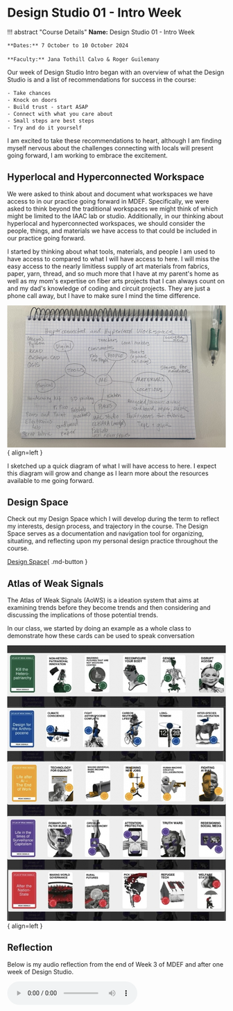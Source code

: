 # Design Studio 01 - Intro Week 

!!! abstract "Course Details"
    **Name:** Design Studio 01 - Intro Week 

    **Dates:** 7 October to 10 October 2024 

    **Faculty:** Jana Tothill Calvo & Roger Guilemany

Our week of Design Studio Intro began with an overview of what the Design Studio is and a list of recommendations for success in the course: 

    - Take chances
    - Knock on doors 
    - Build trust - start ASAP 
    - Connect with what you care about 
    - Small steps are best steps
    - Try and do it yourself 


I am excited to take these recommendations to heart, although I am finding myself nervous about the challenges connecting with locals will present going forward, I am working to embrace the excitement. 

## Hyperlocal and Hyperconnected Workspace 

We were asked to think about and document what workspaces we have access to in our practice going forward in MDEF. Specifically, we were asked to think beyond the traditional workspaces we might think of which might be limited to the IAAC lab or studio. Additionally, in our thinking about hyperlocal and hyperconnected workspaces, we should consider the people, things, and materials we have access to that could be included in our practice going forward. 

I started by thinking about what tools, materials, and people I am used to have access to compared to what I will have access to here. I will miss the easy access to the nearly limitless supply of art materials from fabrics, paper, yarn, thread, and so much more that I have at my parent's home as well as my mom's expertise on fiber arts projects that I can always count on and my dad's knowledge of coding and circuit projects. They are just a phone call away, but I have to make sure I mind the time difference. 


![Workspace](../../images/term1/designstudio/Hyperconnected01.jpg){ align=left }

I sketched up a quick diagram of what I will have access to here. I expect this diagram will grow and change as I learn more about the resources available to me going forward.

## Design Space 

Check out my Design Space which I will develop during the term to reflect my interests, design process, and trajectory in the course. The Design Space serves as a documentation and navigation tool for organizing, situating, and reflecting upon my personal design practice throughout the course. 

[Design Space](../designStudio/designSpace.md){ .md-button }


## Atlas of Weak Signals

The Atlas of Weak Signals (AoWS) is a ideation system that aims at examining trends before they become trends and then considering and discussing the implications of those potential trends. 

In our class, we started by doing an example as a whole class to demonstrate how these cards can be used to speak conversation 

![AoWS Cards](../../images/term1/designstudio/AoWS_Cards.jpg){ align=left }


## Reflection 

Below is my audio reflection from the end of Week 3 of MDEF and after one week of Design Studio.

  <audio controls src="../../../audio/DesignStudioReflection1.mp3"></audio>